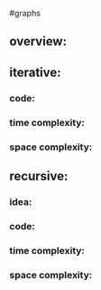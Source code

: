 #graphs
## overview: 
## iterative:

### code:

### time complexity:

### space complexity:

## recursive:
### idea:

### code:

### time complexity:

### space complexity: